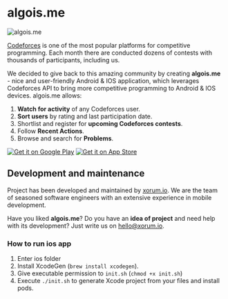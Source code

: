 # algois.me

![algois.me](https://user-images.githubusercontent.com/11427267/81408067-353a3700-9145-11ea-9a61-4120bbe388c2.png)

[Codeforces](https://codeforces.com/) is one of the most popular platforms for competitive programming. Each month there are conducted dozens of contests with thousands of participants, including us.

We decided to give back to this amazing community by creating **algois.me** - nice and user-friendly Android & IOS application, which leverages Codeforces API to bring more competitive programming to Android & IOS devices. algois.me allows:
1. **Watch for activity** of any Codeforces user.
2. **Sort users** by rating and last participation date.
3. Shortlist and register for **upcoming Codeforces contests**.
4. Follow **Recent Actions**.
5. Browse and search for **Problems**.

<a href='https://play.google.com/store/apps/details?id=com.bogdan.codeforceswatcher&pcampaignid=MKT-Other-global-all-co-prtnr-py-PartBadge-Mar2515-1'><img alt='Get it on Google Play' src='https://user-images.githubusercontent.com/11427267/75923897-483f3b00-5e66-11ea-8ec7-e86887afea51.png'></a>
<a href='https://apps.apple.com/us/app/codeforces-watchr-contests/id1495591299'><img alt='Get it on App Store' src='https://user-images.githubusercontent.com/11427267/75923896-47a6a480-5e66-11ea-87c1-3ec73ebcf7a5.png'></a>

## Development and maintenance

Project has been developed and maintained by [xorum.io](http://bit.ly/xorum_source_gh_cw). We are the team of seasoned software engineers with an extensive experience in mobile development.

Have you liked **algois.me**? Do you have an **idea of project** and need help with its development? Just write us on hello@xorum.io.

### How to run ios app
1. Enter ios folder
2. Install XcodeGen (`brew install xcodegen`).
3. Give executable permission to `init.sh` (`chmod +x init.sh`)
4. Execute `./init.sh` to generate Xcode project from your files and install pods.
